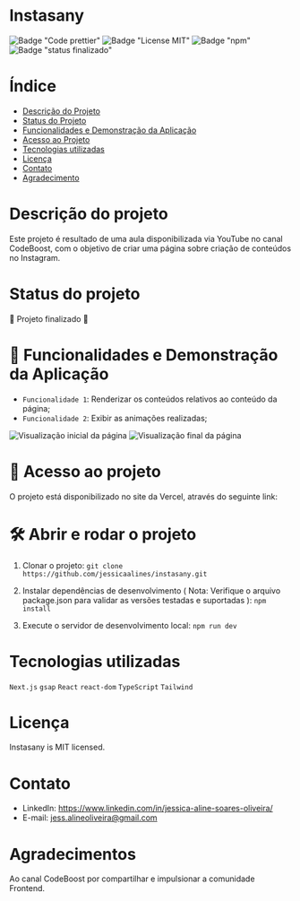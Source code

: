 # Instasany

![Badge "Code prettier"](https://img.shields.io/badge/code_pretier-success.svg)
![Badge "License MIT"](https://img.shields.io/badge/license-mit-success.svg)
![Badge "npm"](https://img.shields.io/badge/npm_v9.0.3-success.svg)
![Badge "status finalizado"](https://img.shields.io/badge/status_finalizado-success.svg)

# Índice

- [Descrição do Projeto](#descrição-do-projeto)
- [Status do Projeto](#status-do-Projeto)
- [Funcionalidades e Demonstração da Aplicação](#funcionalidades-e-demonstração-da-aplicação)
- [Acesso ao Projeto](#acesso-ao-projeto)
- [Tecnologias utilizadas](#tecnologias-utilizadas)
- [Licença](#licença)
- [Contato](#contato)
- [Agradecimento](#agradecimento)

# Descrição do projeto

Este projeto é resultado de uma aula disponibilizada via YouTube no canal CodeBoost, com o objetivo de criar uma página sobre criação de conteúdos no Instagram.

# Status do projeto

:construction: Projeto finalizado :construction:

# :hammer: Funcionalidades e Demonstração da Aplicação

- `Funcionalidade 1`: Renderizar os conteúdos relativos ao conteúdo da página;
- `Funcionalidade 2`: Exibir as animações realizadas;

![Visualização inicial da página](instasany01.png)
![Visualização final da página](instasany02.png)

# 📁 Acesso ao projeto

O projeto está disponibilizado no site da Vercel, através do seguinte link:

# 🛠️ Abrir e rodar o projeto

1.  Clonar o projeto:
    `git clone https://github.com/jessicaalines/instasany.git`

2.  Instalar dependências de desenvolvimento ( Nota: Verifique o arquivo package.json para validar as versões testadas e suportadas ):
    `npm install`

3.  Execute o servidor de desenvolvimento local:
    `npm run dev`

# Tecnologias utilizadas

`Next.js`
`gsap`
`React`
`react-dom`
`TypeScript`
`Tailwind`

# Licença

Instasany is MIT licensed.

# Contato

- LinkedIn: https://www.linkedin.com/in/jessica-aline-soares-oliveira/
- E-mail: jess.alineoliveira@gmail.com

# Agradecimentos

Ao canal CodeBoost por compartilhar e impulsionar a comunidade Frontend.
